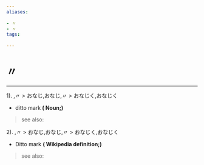 ```yaml
---
aliases:
    
- 〃
- 〃
tags:
    
---
```


# 〃
---
1).
,〃 > おなじ,おなじ,〃 > おなじく,おなじく

- ditto mark
**( Noun;)**
> see also: 
            
2).
,〃 > おなじ,おなじ,〃 > おなじく,おなじく

- Ditto mark
**( Wikipedia definition;)**
> see also: 
            